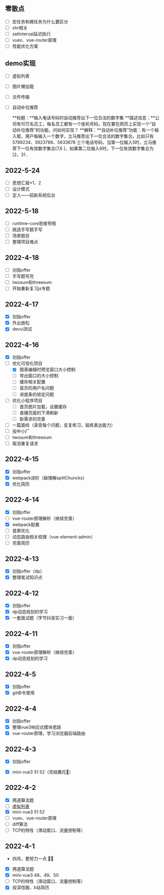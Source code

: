 ## 零散点

- [ ] 宏任务和微任务为什么要区分
- [ ] xhr相关
- [ ] setInterval延迟执行
- [ ] vuex、vue-router原理
- [ ] 性能优化方案

## demo实现

- [ ] 虚拟列表

- [ ] 图片懒加载

- [ ] 文件传输

- [ ] 自动补位推荐

  **标题：**输入电话号码时自动推荐出下一位合法的数字集
  **描述信息：**公司有10万名员工，每名员工都有一个座机号码。现在要在网页上实现一个“自动补位推荐”的功能，问如何实现？
  **解释：**自动补位推荐”功能：有一个输入框，用户每输入一个数字，立马推荐出下一位合法的数字集合。比如只有 5789234、5623786、5633678 三个电话号码，当第一位输入5时，立马推荐下一位有效数字集合[7,6 ]，如果第二位输入6时，下一位有效数字集合为[2，31..

## 2022-5-24

- [ ] 思想汇报*1、2
- [ ] 设计模式
- [ ] 定人——招新系统后台

## 2022-5-18

- [ ] runtime-core思维导图
- [ ] 挑选手写题手写
- [ ] 场景题目
- [ ] 整理项目难点 
 
## 2022-4-18

- [ ] 剑指offer
- [ ] 手写题写完
- [ ] twosum和threesum
- [ ] 开始重新复习js专题

## 2022-4-17

- [x] 剑指offer
- [x] 外出放松
- [x] devui测试

## 2022-4-16

- [x] 剑指offer
- [ ] 优化可视化项目
  - [x] 图表编辑时预览窗口大小控制
  - [ ] 导出窗口的大小控制
  - [ ] 缓存相关配置
  - [ ] 首页的用户名问题
  - [ ] 进度条的锁定问题
- [ ] 优化小程序项目
  - [ ] 首页图片加载，设置缓存
  - [ ] 直播页面的下滑刷新
  - [ ] 新需求的完善
- [ ] 一篇面经（录音每个问题，反复练习，锻炼表达能力）
- [ ] 投中小厂
- [ ] twosum和threesum
- [ ] 取消重复请求

## 2022-4-15

- [x] 剑指offer
- [x] webpack进阶（缺理解splitChuncks）
- [x] 优化简历

## 2022-4-14

- [x] 剑指offer
- [ ] vue-router原理解析（继续完善）
- [x] webpack配置
- [ ] 首屏优化
- [ ] 动态路由相关梳理（vue-element-admin）
- [ ] 完善简历 

## 2022-4-13

- [x] 剑指offer（dp）
- [x] 整理笔试知识点

## 2022-4-12

- [x] 剑指offer
- [x] dp动态规划的学习
- [x] 一套面试题（字节抖音实习一面）

## 2022-4-11

- [x] 剑指offer
- [x] vue-router原理解析（继续完善）
- [x] dp动态规划的学习

## 2022-4-5

- [x] 剑指offer
- [x] git命令使用

## 2022-4-4

- [x] 剑指offer
- [x] 整理vue3响应式模块思路
- [x] vue-router原理，学习浏览器前端路由

## 2022-4-3

- [x] 剑指offer
- [x]  mini-vue3 51 52（完结撒花🎉）


## 2022-4-2

- [x] 两道算法题 
- [ ] [虚拟列表](https://juejin.cn/post/6966179727329460232)
- [x] mini-vue3 51 52
- [ ] vuex、vue-router原理
- [ ] diff算法
- [ ] TCP的特性（滑动窗口、流量控制等）

## 2022-4-1

- 四月，更努力一点 💪🏻
- [x] 两道算法题 
- [x] mini-vue3  48、49、50
- [ ] TCP的特性（滑动窗口、流量控制等）
- [x] 投深信服、b站简历
